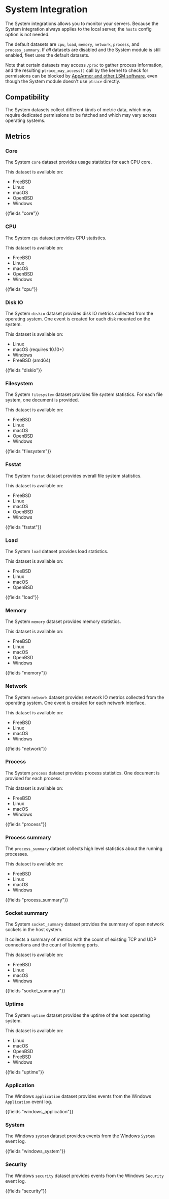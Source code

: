 # System Integration

The System integrations allows you to monitor your servers. Because the System integration
always applies to the local server, the `hosts` config option is not needed.

The default datasets are `cpu`, `load`, `memory`, `network`, `process`, and
`process_summary`. If _all_ datasets are disabled
and the System module is still enabled, fleet uses the default datasets.

Note that certain datasets may access `/proc` to gather process information,
and the resulting `ptrace_may_access()` call by the kernel to check for
permissions can be blocked by
[AppArmor and other LSM software](https://gitlab.com/apparmor/apparmor/wikis/TechnicalDoc_Proc_and_ptrace), even though the System module doesn't use `ptrace` directly.

## Compatibility

The System datasets collect different kinds of metric data, which may require dedicated permissions
to be fetched and which may vary across operating systems.

## Metrics

### Core

The System `core` dataset provides usage statistics for each CPU core.

This dataset is available on:

- FreeBSD
- Linux
- macOS
- OpenBSD
- Windows

{{fields "core"}}

### CPU

The System `cpu` dataset provides CPU statistics.

This dataset is available on:

- FreeBSD
- Linux
- macOS
- OpenBSD
- Windows

{{fields "cpu"}}

### Disk IO

The System `diskio` dataset provides disk IO metrics collected from the
operating system. One event is created for each disk mounted on the system.

This dataset is available on:

- Linux
- macOS (requires 10.10+)
- Windows
- FreeBSD (amd64)

{{fields "diskio"}}

### Filesystem

The System `filesystem` dataset provides file system statistics. For each file
system, one document is provided.

This dataset is available on:

- FreeBSD
- Linux
- macOS
- OpenBSD
- Windows

{{fields "filesystem"}}

### Fsstat

The System `fsstat` dataset provides overall file system statistics.

This dataset is available on:

- FreeBSD
- Linux
- macOS
- OpenBSD
- Windows

{{fields "fsstat"}}

### Load

The System `load` dataset provides load statistics.

This dataset is available on:

- FreeBSD
- Linux
- macOS
- OpenBSD

{{fields "load"}}

### Memory

The System `memory` dataset provides memory statistics.

This dataset is available on:

- FreeBSD
- Linux
- macOS
- OpenBSD
- Windows

{{fields "memory"}}

### Network

The System `network` dataset provides network IO metrics collected from the
operating system. One event is created for each network interface.

This dataset is available on:

- FreeBSD
- Linux
- macOS
- Windows

{{fields "network"}}

### Process

The System `process` dataset provides process statistics. One document is
provided for each process.

This dataset is available on:

- FreeBSD
- Linux
- macOS
- Windows

{{fields "process"}}

### Process summary

The `process_summary` dataset collects high level statistics about the running
processes.

This dataset is available on:

- FreeBSD
- Linux
- macOS
- Windows

{{fields "process_summary"}}

### Socket summary

The System `socket_summary` dataset provides the summary of open network
sockets in the host system.

It collects a summary of metrics with the count of existing TCP and UDP
connections and the count of listening ports.

This dataset is available on:

- FreeBSD
- Linux
- macOS
- Windows

{{fields "socket_summary"}}

### Uptime

The System `uptime` dataset provides the uptime of the host operating system.

This dataset is available on:

- Linux
- macOS
- OpenBSD
- FreeBSD
- Windows

{{fields "uptime"}}

### Application

The Windows `application` dataset provides events from the Windows
`Application` event log.

{{fields "windows_application"}}

### System

The Windows `system` dataset provides events from the Windows `System`
event log.

{{fields "windows_system"}}


### Security

The Windows `security` dataset provides events from the Windows
`Security` event log.

{{fields "security"}}